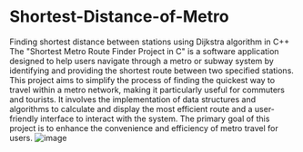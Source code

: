 # Shortest-Distance-of-Metro
Finding shortest distance between stations using Dijkstra algorithm in C++
The "Shortest Metro Route Finder Project in C" is a software application designed to help users navigate through a metro or subway system by identifying and providing the shortest route between two specified stations. This project aims to simplify the process of finding the quickest way to travel within a metro network, making it particularly useful for commuters and tourists. It involves the implementation of data structures and algorithms to calculate and display the most efficient route and a user-friendly interface to interact with the system. The primary goal of this project is to enhance the convenience and efficiency of metro travel for users.
![image](https://github.com/VijayMakkad/Shortest-Distance-of-Metro/assets/113830893/68dc448f-efa0-413b-98d9-0e24a54718bf)

